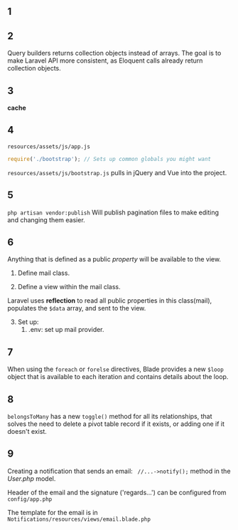 ## 1

## 2

Query builders returns collection objects instead of arrays.  The goal is to make Laravel API more consistent, as Eloquent calls already return collection objects.

## 3

**cache**

## 4

`resources/assets/js/app.js`

```js
require('./bootstrap'); // Sets up common globals you might want
```

`resources/assets/js/bootstrap.js` pulls in jQuery and Vue into the project.

## 5

`php artisan vendor:publish` Will publish pagination files to make editing and changing them easier.

## 6

Anything that is defined as a public _property_ will be available to the view.

1. Define mail class.

2. Define a view within the mail class.

Laravel uses **reflection** to read all public properties in this class(mail), populates the `$data` array, and sent to the view.

3. Set up:
	1. .env: set up mail provider.

## 7

When using the `foreach` or `forelse` directives, Blade provides a new `$loop` object that is available to each iteration and contains details about the loop.

## 8

`belongsToMany` has a new `toggle()` method for all its relationships, that solves the need to delete a pivot table record if it exists, or adding one if it doesn't exist.

## 9

Creating a notification that sends an email:
` //...->notify();` method in the _User.php_ model.

Header of the email and the signature ('regards...') can be configured from `config/app.php`

The template for the email is in `Notifications/resources/views/email.blade.php`
